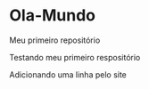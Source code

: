 # Ola-Mundo
 Meu primeiro repositório

Testando meu primeiro respositório

Adicionando uma linha pelo site 
